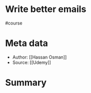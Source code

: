 # Write better emails
#course

# Meta data
- Author: [[Hassan Osman]]
- Source: [[Udemy]]

# Summary